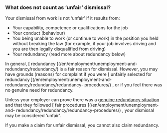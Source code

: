 ###  What does not count as ‘unfair’ dismissal?

Your dismissal from work is not ‘unfair’ if it results from:

  * Your capability, competence or qualifications for the job 
  * Your conduct (behaviour) 
  * You being unable to work (or continue to work) in the position you held without breaking the law (for example, if your job involves driving and you are then legally disqualified from driving) 
  * Your redundancy (read more about redundancy below) 

In general, [ redundancy ](/en/employment/unemployment-and-
redundancy/redundancy/) is a fair reason for dismissal. However, you may have
grounds (reasons) for complaint if you were [ unfairly selected for redundancy
](/en/employment/unemployment-and-redundancy/redundancy/redundancy-
procedures/) , or if you feel there was no genuine need for redundancy.

Unless your employer can prove there was a [ genuine redundancy situation
](/en/employment/unemployment-and-redundancy/redundancy/what-is-redundancy/)
and that they followed [ fair procedures ](/en/employment/unemployment-and-
redundancy/redundancy/redundancy-procedures/) , your dismissal may be
considered ‘unfair’.

If you make a claim for unfair dismissal, you cannot also claim redundancy.

